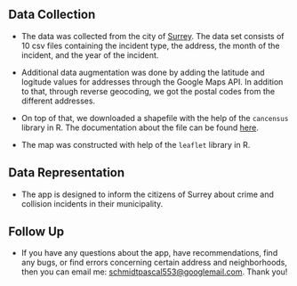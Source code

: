 
## Data Collection

- The data was collected from the city of [Surrey](https://data.surrey.ca/dataset/rcmp-crime). The data set consists of 10 csv files containing the incident type, the address, the month of the incident, and the year of the incident.

- Additional data augmentation was done by adding the latitude and logitude values for addresses through the Google Maps API. In addition to that, through reverse geocoding, we got the postal codes from the different addresses. 

- On top of that, we downloaded a shapefile with the help of the `cancensus` library in R. The documentation about the file can be found [here](https://mountainmath.github.io/cancensus/articles/cancensus.html).

- The map was constructed with help of the `leaflet` library in R.

## Data Representation

- The app is designed to inform the citizens of Surrey about crime and collision incidents in their municipality. 

## Follow Up

- If you have any questions about the app, have recommendations, find any bugs, or find errors concerning certain address and neighborhoods, then you can email me: schmidtpascal553@googlemail.com. Thank you!